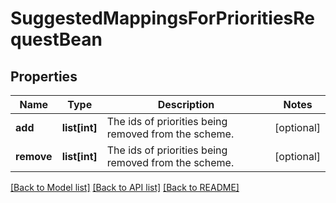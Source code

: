 # SuggestedMappingsForPrioritiesRequestBean

## Properties
Name | Type | Description | Notes
------------ | ------------- | ------------- | -------------
**add** | **list[int]** | The ids of priorities being removed from the scheme. | [optional] 
**remove** | **list[int]** | The ids of priorities being removed from the scheme. | [optional] 

[[Back to Model list]](../README.md#documentation-for-models) [[Back to API list]](../README.md#documentation-for-api-endpoints) [[Back to README]](../README.md)

